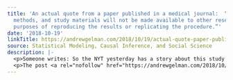 ```yaml
---
title: 'An actual quote from a paper published in a medical journal:  “The data, analytic
  methods, and study materials will not be made available to other researchers for
  purposes of reproducing the results or replicating the procedure.”'
date: '2018-10-19'
linkTitle: https://andrewgelman.com/2018/10/19/actual-quote-paper-published-medical-journal-data-analytic-methods-study-materials-will-not-made-available-researchers-purposes-reproducing-results-o/
source: Statistical Modeling, Causal Inference, and Social Science
description: |-
  <p>Someone writes: So the NYT yesterday has a story about this study I am directed to it and am immediately concerned about all the things that make this study somewhat dubious. Forking paths in the definition of the independent variable, sample selection in who wore the accelerometers, ignorance of the undoubtedly huge importance of interactions [&#8230;]</p>
  <p>The post <a rel="nofollow" href="https://andrewgelman.com/2018/10/19/actual-quote-paper-published-medical-journal-data-analytic-method
---
```

